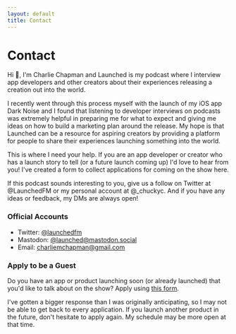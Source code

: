 ```yaml
---
layout: default
title: Contact
---
```

# Contact

Hi 👋, I'm Charlie Chapman and Launched is my podcast where I interview app developers and other creators about their experiences releasing a creation out into the world.

I recently went through this process myself with the launch of my iOS app Dark Noise and I found that listening to developer interviews on podcasts was extremely helpful in preparing me for what to expect and giving me ideas on how to build a marketing plan around the release. My hope is that Launched can be a resource for aspiring creators by providing a platform for people to share their experiences launching something into the world.

This is where I need your help. If you are an app developer or creator who has a launch story to tell (or a future launch coming up) I'd love to hear from you! I've created a form to collect applications for coming on the show here.

If this podcast sounds interesting to you, give us a follow on Twitter at @LaunchedFM or my personal account at @_chuckyc. And if you have any ideas or feedback, my DMs are always open!

### Official Accounts
* Twitter: [@launchedfm](https://twitter.com/launchedfm)
* Mastodon: [@launched@mastodon.social](https://mastodon.social/@launched/)
* Email: [charliemchapman@gmail.com](mailto:charliemchapman@gmail.com)


### Apply to be a Guest
Do you have an app or product launching soon (or already launched) that you'd like to talk about on the show?  Apply using [this form](https://docs.google.com/forms/d/e/1FAIpQLSfxduoOnjnF_qE6PpnEGdKewWHvB3YDl0gv3WAxAJ4HDVq8Bg/viewform).

I've gotten a bigger response than I was originally anticipating, so I may not be able to get back to every application.  If you launch another product in the future, don't hesitate to apply again.  My schedule may be more open at that time.